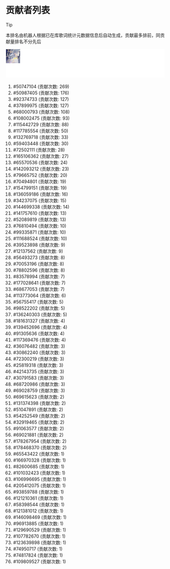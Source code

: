 # 贡献者列表

> [!TIP]
> 本排名由机器人根据已在库歌词统计元数据信息后自动生成，贡献最多排前，同贡献量排名不分先后

![贡献者头像画廊](./CONTRIBUTORS.svg)

1. #50747104 (贡献次数: 269)
2. #50987405 (贡献次数: 176)
3. #92374733 (贡献次数: 127)
4. #37899975 (贡献次数: 127)
5. #68000793 (贡献次数: 108)
6. #108002475 (贡献次数: 93)
7. #115442729 (贡献次数: 88)
8. #117785554 (贡献次数: 50)
9. #132769718 (贡献次数: 33)
10. #59403448 (贡献次数: 30)
11. #72502111 (贡献次数: 28)
12. #165106362 (贡献次数: 27)
13. #65570536 (贡献次数: 24)
14. #142093212 (贡献次数: 23)
15. #79665752 (贡献次数: 20)
16. #70494801 (贡献次数: 19)
17. #154799151 (贡献次数: 19)
18. #136059186 (贡献次数: 16)
19. #34237075 (贡献次数: 15)
20. #144699338 (贡献次数: 14)
21. #141757610 (贡献次数: 13)
22. #52089819 (贡献次数: 13)
23. #76810494 (贡献次数: 10)
24. #99335871 (贡献次数: 10)
25. #111688524 (贡献次数: 10)
26. #39523898 (贡献次数: 9)
27. #12137562 (贡献次数: 9)
28. #56493273 (贡献次数: 8)
29. #70053196 (贡献次数: 8)
30. #78802596 (贡献次数: 8)
31. #83578994 (贡献次数: 7)
32. #177028641 (贡献次数: 7)
33. #68677053 (贡献次数: 7)
34. #113773064 (贡献次数: 6)
35. #56755417 (贡献次数: 5)
36. #98522202 (贡献次数: 5)
37. #136240303 (贡献次数: 5)
38. #181631327 (贡献次数: 4)
39. #139452696 (贡献次数: 4)
40. #91305636 (贡献次数: 4)
41. #117369476 (贡献次数: 4)
42. #36076482 (贡献次数: 3)
43. #30862240 (贡献次数: 3)
44. #72300219 (贡献次数: 3)
45. #25819318 (贡献次数: 3)
46. #42143735 (贡献次数: 3)
47. #30791583 (贡献次数: 3)
48. #68720986 (贡献次数: 3)
49. #69028759 (贡献次数: 3)
50. #69615623 (贡献次数: 2)
51. #131374398 (贡献次数: 2)
52. #51047891 (贡献次数: 2)
53. #54252549 (贡献次数: 2)
54. #32919465 (贡献次数: 2)
55. #91063577 (贡献次数: 2)
56. #69021881 (贡献次数: 2)
57. #178267954 (贡献次数: 2)
58. #178468370 (贡献次数: 2)
59. #65543422 (贡献次数: 1)
60. #166970328 (贡献次数: 1)
61. #82600685 (贡献次数: 1)
62. #101032423 (贡献次数: 1)
63. #106996695 (贡献次数: 1)
64. #205412075 (贡献次数: 1)
65. #93859788 (贡献次数: 1)
66. #121210361 (贡献次数: 1)
67. #58398544 (贡献次数: 1)
68. #121381012 (贡献次数: 1)
69. #146098469 (贡献次数: 1)
70. #96913885 (贡献次数: 1)
71. #129690529 (贡献次数: 1)
72. #107782670 (贡献次数: 1)
73. #123639898 (贡献次数: 1)
74. #74950717 (贡献次数: 1)
75. #74817824 (贡献次数: 1)
76. #109809527 (贡献次数: 1)
